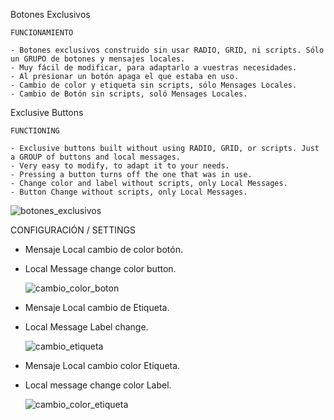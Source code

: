 Botones Exclusivos

	FUNCIONAMIENTO  
	
	- Botones exclusivos construido sin usar RADIO, GRID, ni scripts. Sólo un GRUPO de botones y mensajes locales.  
	- Muy fácil de modificar, para adaptarlo a vuestras necesidades. 
	- Al presionar un botón apaga el que estaba en uso.
	- Cambio de color y etiqueta sin scripts, sólo Mensages Locales.
	- Cambio de Botón sin scripts, soló Mensages Locales. 

Exclusive Buttons

    FUNCTIONING

    - Exclusive buttons built without using RADIO, GRID, or scripts. Just a GROUP of buttons and local messages.
    - Very easy to modify, to adapt it to your needs.
    - Pressing a button turns off the one that was in use.
    - Change color and label without scripts, only Local Messages.
    - Button Change without scripts, only Local Messages.
    
    
![botones_exclusivos](https://user-images.githubusercontent.com/89609127/169096687-2915a2b6-72ec-46ac-96f6-a6135f384ed7.gif)

CONFIGURACIÓN / SETTINGS

- Mensaje Local cambio de color botón.
- Local Message change color button.

   ![cambio_color_boton](https://user-images.githubusercontent.com/89609127/169101685-3a2a59c0-9d12-4ebe-8d23-f747237b4748.jpg)

- Mensaje Local cambio de Etiqueta.
- Local Message Label change.

   ![cambio_etiqueta](https://user-images.githubusercontent.com/89609127/169102186-e9b94161-37f2-47df-8ad0-d7e4cc40bcb0.jpg)

- Mensaje Local cambio color Etiqueta.
- Local message change color Label.


  ![cambio_color_etiqueta](https://user-images.githubusercontent.com/89609127/169102639-eef51630-6bb2-4ca2-9743-08644879386f.jpg)

